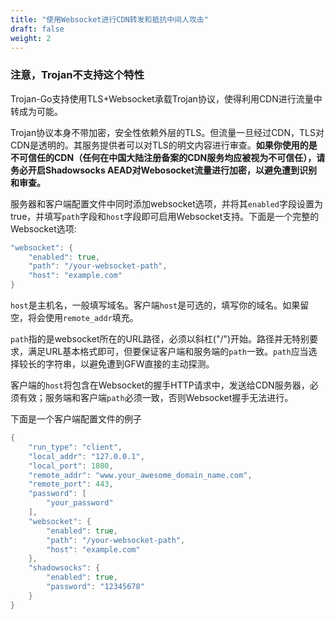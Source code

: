 ```yaml
---
title: "使用Websocket进行CDN转发和抵抗中间人攻击"
draft: false
weight: 2
---
```


### 注意，Trojan不支持这个特性

Trojan-Go支持使用TLS+Websocket承载Trojan协议，使得利用CDN进行流量中转成为可能。

Trojan协议本身不带加密，安全性依赖外层的TLS。但流量一旦经过CDN，TLS对CDN是透明的。其服务提供者可以对TLS的明文内容进行审查。**如果你使用的是不可信任的CDN（任何在中国大陆注册备案的CDN服务均应被视为不可信任），请务必开启Shadowsocks AEAD对Webosocket流量进行加密，以避免遭到识别和审查。**

服务器和客户端配置文件中同时添加websocket选项，并将其```enabled```字段设置为true，并填写```path```字段和```host```字段即可启用Websocket支持。下面是一个完整的Websocket选项:

```go
"websocket": {
    "enabled": true,
    "path": "/your-websocket-path",
    "host": "example.com"
}
```

```host```是主机名，一般填写域名。客户端```host```是可选的，填写你的域名。如果留空，将会使用```remote_addr```填充。

```path```指的是websocket所在的URL路径，必须以斜杠("/")开始。路径并无特别要求，满足URL基本格式即可，但要保证客户端和服务端的```path```一致。```path```应当选择较长的字符串，以避免遭到GFW直接的主动探测。

客户端的```host```将包含在Websocket的握手HTTP请求中，发送给CDN服务器，必须有效；服务端和客户端```path```必须一致，否则Websocket握手无法进行。

下面是一个客户端配置文件的例子

```go
{
    "run_type": "client",
    "local_addr": "127.0.0.1",
    "local_port": 1080,
    "remote_addr": "www.your_awesome_domain_name.com",
    "remote_port": 443,
    "password": [
        "your_password"
    ],
    "websocket": {
        "enabled": true,
        "path": "/your-websocket-path",
        "host": "example.com"
    },
    "shadowsocks": {
        "enabled": true,
        "password": "12345678"
    }
}
```
